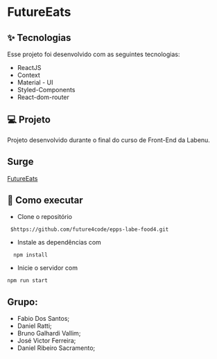 #  FutureEats

## ✨ Tecnologias
Esse projeto foi desenvolvido com as seguintes tecnologias:

* ReactJS
* Context
* Material - UI
* Styled-Components
* React-dom-router

## 💻 Projeto
Projeto desenvolvido durante o final do curso de Front-End da Labenu. 

## Surge
[FutureEats](http://epps4-future-eats.surge.sh/)

## 🚀 Como executar
* Clone o repositório
```
 $https://github.com/future4code/epps-labe-food4.git
 ```
* Instale as dependências com
```
  npm install
 ```
* Inicie o servidor com
 ```
 npm run start
 ```

## Grupo:
- Fabio Dos Santos;
- Daniel Ratti;
- Bruno Galhardi Vallim;
- José Victor Ferreira;
- Daniel Ribeiro Sacramento;

